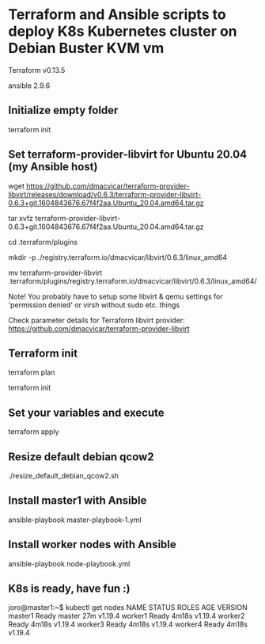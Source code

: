 # Terraform and Ansible scripts to deploy K8s Kubernetes cluster on Debian Buster KVM vm

Terraform v0.13.5

ansible 2.9.6

## Initialize empty folder
terraform init

## Set terraform-provider-libvirt for Ubuntu 20.04 (my Ansible host) 

wget https://github.com/dmacvicar/terraform-provider-libvirt/releases/download/v0.6.3/terraform-provider-libvirt-0.6.3+git.1604843676.67f4f2aa.Ubuntu_20.04.amd64.tar.gz

tar xvfz terraform-provider-libvirt-0.6.3+git.1604843676.67f4f2aa.Ubuntu_20.04.amd64.tar.gz

cd .terraform/plugins

mkdir -p ./registry.terraform.io/dmacvicar/libvirt/0.6.3/linux_amd64

mv terraform-provider-libvirt .terraform/plugins/registry.terraform.io/dmacvicar/libvirt/0.6.3/linux_amd64/

Note! You probably have to setup some libvirt & qemu settings for 'permission denied' or virsh without sudo etc. things

Check parameter details for Terraform libvirt provider: https://github.com/dmacvicar/terraform-provider-libvirt


## Terraform init

terraform plan 

terraform init

## Set your variables and execute

terraform apply

## Resize default debian qcow2

./resize_default_debian_qcow2.sh

## Install master1 with Ansible

ansible-playbook master-playbook-1.yml

## Install worker nodes with Ansible

ansible-playbook node-playbook.yml

## K8s is ready, have fun :)

joro@master1:~$ kubectl get nodes
NAME      STATUS   ROLES    AGE     VERSION
master1   Ready    master   27m     v1.19.4
worker1   Ready    <none>   4m18s   v1.19.4
worker2   Ready    <none>   4m18s   v1.19.4
worker3   Ready    <none>   4m18s   v1.19.4
worker4   Ready    <none>   4m18s   v1.19.4


